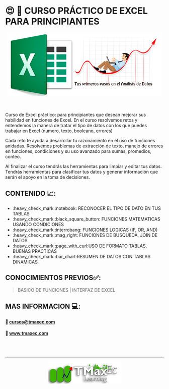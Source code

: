 # :heart_eyes: :necktie: CURSO PRÁCTICO DE EXCEL PARA PRINCIPIANTES

<div align="center">
<img src="https://github.com/bluesfer2007/Excel_InicialDatos/blob/main/img/logo_tmaxec_excel.png" alt="LogoTmaxec">
</div>
<br>
</br>
<p>
Curso de Excel práctico: para principiantes que desean mejorar sus habilidad en funciones de Excel. En el curso resolvemos retos y entendemos la manera de tratar el tipo de datos con los que puedes trabajar en Excel (numero, texto, booleano, errores)
</p>
<p>
Cada reto te ayuda a desarrollar tu razonamiento en el uso de funciones anidadas. Resolvemos problemas de extracción de texto, manejo de errores en funciones, condiciones y su uso avanzado para sumas, promedios, conteo. 
</p>
<p>
Al finalizar el curso tendrás las herramientas para limpiar y editar tus datos. Tendrás herramientas para clasificar tus datos y generar información que serán el apoyo en la toma de decisiones.
</p>

## CONTENIDO :chart_with_upwards_trend::

<ul>
<li>:heavy_check_mark::notebook: RECONOCER EL TIPO DE DATO EN TUS TABLAS</li>
<li>:heavy_check_mark::black_square_button: FUNCIONES MATEMATICAS USANDO CONDICIONES  </li>
<li>:heavy_check_mark::interrobang: FUNCIONES LOGICAS (IF, OR, AND)</li>
<li>:heavy_check_mark::mag_right: FUNCIONES DE BUSQUEDA, JOIN DE DATOS</li>
<li>:heavy_check_mark::page_with_curl:USO DE FORMATO TABLAS, BUENAS PRACTICAS</li>
<li>:heavy_check_mark::bar_chart:RESUMEN DE DATOS CON TABLAS DINAMICAS</li>

</ul>

## CONOCIMIENTOS PREVIOS:white_check_mark::
>BASICO DE FUNCIONES | INTERFAZ DE EXCEL

## MAS INFORMACION :computer::
#### :email: cursos@tmaxec.com
#### :postbox: www.tmaxec.com

<br></br>

<div align="center">
<hr/>
<img src="https://github.com/bluesfer2007/Excel_InicialDatos/blob/main/img/logo_tmaxec.png" alt="LogoTmaxec">
</div>



